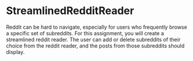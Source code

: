 # StreamlinedRedditReader
Reddit can be hard to navigate, especially for users who frequently browse a specific set of subreddits. For this assignment, you will create a streamlined reddit reader. The user can add or delete subreddits of their choice from the reddit reader, and the posts from those subreddits should display.
